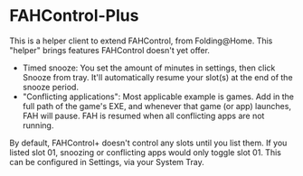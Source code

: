 # FAHControl-Plus
This is a helper client to extend FAHControl, from Folding@Home. This "helper" brings features FAHControl doesn't yet offer.

*  Timed snooze: You set the amount of minutes in settings, then click Snooze from tray. It'll automatically resume your slot(s) at the end of the snooze period.
*  "Conflicting applications": Most applicable example is games. Add in the full path of the game's EXE, and whenever that game (or app) launches, FAH will pause. FAH is resumed when all conflicting apps are not running.

By default, FAHControl+ doesn't control any slots until you list them. If you listed slot 01, snoozing or conflicting apps would only toggle slot 01. This can be configured in Settings, via your System Tray.
